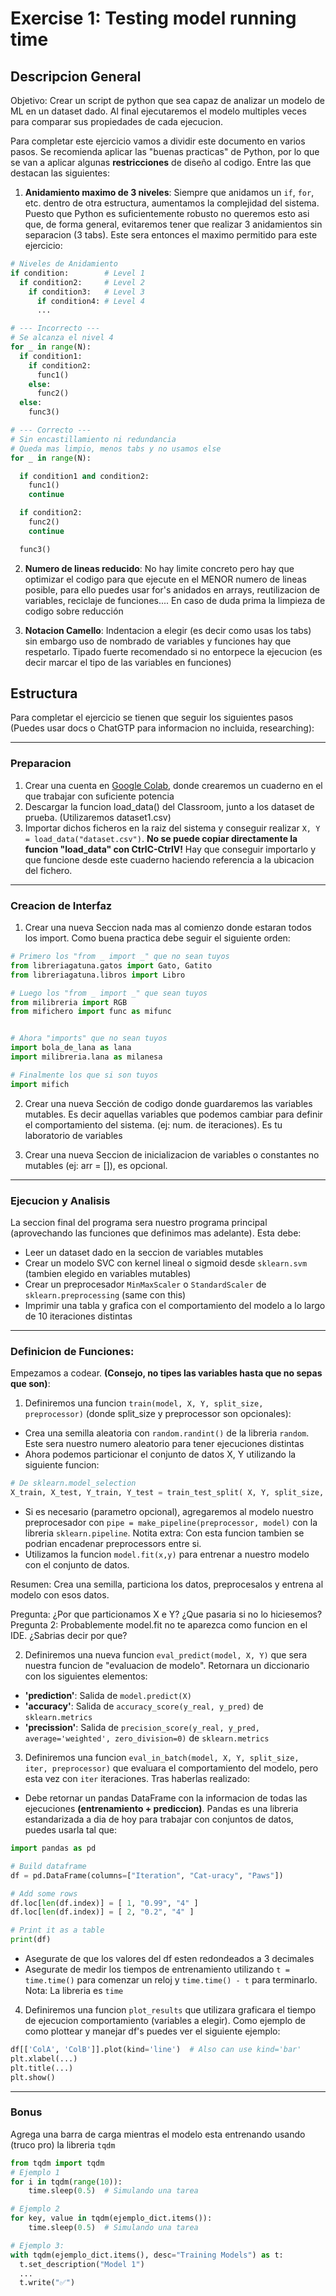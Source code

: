 # Exercise 1: Testing model running time
## Descripcion General
Objetivo: Crear un script de python que sea capaz de analizar un modelo de ML en un dataset dado. Al final ejecutaremos el modelo multiples veces para comparar sus propiedades de cada ejecucion.

Para completar este ejercicio vamos a dividir este documento en varios pasos. Se recomienda aplicar las "buenas practicas" de Python, por lo que se van a aplicar algunas **restricciones** de diseño al codigo. Entre las que destacan las siguientes:
1. **Anidamiento maximo de 3 niveles**: Siempre que anidamos un `if`, `for`, etc. dentro de otra estructura, aumentamos la complejidad del sistema. Puesto que Python es suficientemente robusto no queremos esto asi que, de forma general, evitaremos tener que realizar 3 anidamientos sin separacion (3 tabs). Este sera entonces el maximo permitido para este ejercicio:
```python
# Niveles de Anidamiento
if condition:        # Level 1
  if condition2:     # Level 2
    if condition3:   # Level 3
      if condition4: # Level 4
      ...
```
```python
# --- Incorrecto ---
# Se alcanza el nivel 4
for _ in range(N):
  if condition1:
    if condition2:
      func1()
    else:
      func2()
  else:
    func3()
```
```python
# --- Correcto ---
# Sin encastillamiento ni redundancia
# Queda mas limpio, menos tabs y no usamos else
for _ in range(N):

  if condition1 and condition2:
    func1()
    continue

  if condition2:
    func2()
    continue

  func3()  
```

2. **Numero de lineas reducido**: No hay limite concreto pero hay que optimizar el codigo para que ejecute en el MENOR numero de lineas posible, para ello puedes usar for's anidados en arrays, reutilizacion de variables, reciclaje de funciones.... En caso de duda prima la limpieza de codigo sobre reducción
  
3. **Notacion Camello**: Indentacion a elegir (es decir como usas los tabs) sin embargo uso de nombrado de variables y funciones hay que respetarlo. Tipado fuerte recomendado si no entorpece la ejecucion (es decir marcar el tipo de las variables en funciones)

## Estructura
Para completar el ejercicio se tienen que seguir los siguientes pasos (Puedes usar docs o ChatGTP para informacion no incluida, researching):
______

### Preparacion
1.  Crear una cuenta en [Google Colab](https://colab.google/), donde crearemos un cuaderno en el que trabajar con suficiente potencia
2.  Descargar la funcion load_data() del Classroom, junto a los dataset de prueba. (Utilizaremos dataset1.csv)
3.  Importar dichos ficheros en la raiz del sistema y conseguir realizar ```X, Y = load_data("dataset.csv")```. **No se puede copiar directamente la funcion "load_data" con CtrlC-CtrlV!** Hay que conseguir importarlo y que funcione desde este cuaderno haciendo referencia a la ubicacion del fichero.

______

### Creacion de Interfaz
1. Crear una nueva Seccion nada mas al comienzo donde estaran todos los import. Como buena practica debe seguir el siguiente orden:
```python
# Primero los "from _ import _" que no sean tuyos
from libreriagatuna.gatos import Gato, Gatito
from libreriagatuna.libros import Libro

# Luego los "from _ import _" que sean tuyos
from milibreria import RGB
from mifichero import func as mifunc


# Ahora "imports" que no sean tuyos
import bola_de_lana as lana
import milibreria.lana as milanesa

# Finalmente los que si son tuyos
import mifich
```

2. Crear una nueva Sección de codigo donde guardaremos las variables mutables. Es decir aquellas variables que podemos cambiar para definir el comportamiento del sistema. (ej: num. de iteraciones). Es tu laboratorio de variables

3. Crear una nueva Seccion de inicializacion de variables o constantes no mutables (ej: arr = []), es opcional.
______

### Ejecucion y Analisis
La seccion final del programa sera nuestro programa principal (aprovechando las funciones que definimos mas adelante). Esta debe:
- Leer un dataset dado en la seccion de variables mutables
- Crear un modelo SVC con kernel lineal o sigmoid desde `sklearn.svm` (tambien elegido en variables mutables)
- Crear un preprocesador `MinMaxScaler` o `StandardScaler` de `sklearn.preprocessing` (same con this)
- Imprimir una tabla y grafica con el comportamiento del modelo a lo largo de 10 iteraciones distintas

______

### Definicion de Funciones:
Empezamos a codear. **(Consejo, no tipes las variables hasta que no sepas que son)**:

1. Definiremos una funcion `train(model, X, Y, split_size, preprocessor)` (donde split_size y preprocessor son opcionales):

  - Crea una semilla aleatoria con `random.randint()` de la libreria `random`. Este sera nuestro numero aleatorio para tener ejecuciones distintas
  - Ahora podemos particionar el conjunto de datos X, Y utilizando la siguiente funcion:
  ```python
  # De sklearn.model_selection
  X_train, X_test, Y_train, Y_test = train_test_split( X, Y, split_size, random_state)
  ```

  - Si es necesario (parametro opcional), agregaremos al modelo nuestro preprocesador con `pipe = make_pipeline(preprocessor, model)` con la libreria `sklearn.pipeline`. Notita extra: Con esta funcion tambien se podrian encadenar preprocessors entre si.
  - Utilizamos la funcion `model.fit(x,y)` para entrenar a nuestro modelo con el conjunto de datos.

Resumen: Crea una semilla, particiona los datos, preprocesalos y entrena al modelo con esos datos.

Pregunta: ¿Por que particionamos X e Y? ¿Que pasaria si no lo hiciesemos?
Pregunta 2: Probablemente model.fit no te aparezca como funcion en el IDE. ¿Sabrias decir por que?

2. Definiremos una nueva funcion `eval_predict(model, X, Y)` que sera nuestra funcion de "evaluacion de modelo". Retornara un diccionario con los siguientes elementos:
  - **'prediction'**: Salida de `model.predict(X)`
  - **'accuracy'**: Salida de `accuracy_score(y_real, y_pred)` de `sklearn.metrics`
  - **'precission'**: Salida de `precision_score(y_real, y_pred, average='weighted', zero_division=0)` de `sklearn.metrics`

3. Definiremos una funcion `eval_in_batch(model, X, Y, split_size, iter, preprocessor)` que evaluara el comportamiento del modelo, pero esta vez con `iter` iteraciones. Tras haberlas realizado:
  - Debe retornar un pandas DataFrame con la informacion de todas las ejecuciones **(entrenamiento + prediccion)**. Pandas es una libreria estandarizada a dia de hoy para trabajar con conjuntos de datos, puedes usarla tal que:
  ```python
  import pandas as pd
  
  # Build dataframe
  df = pd.DataFrame(columns=["Iteration", "Cat-uracy", "Paws"])
  
  # Add some rows
  df.loc[len(df.index)] = [ 1, "0.99", "4" ]
  df.loc[len(df.index)] = [ 2, "0.2", "4" ]
  
  # Print it as a table
  print(df)
  ```
  - Asegurate de que los valores del df esten redondeados a 3 decimales
  - Asegurate de medir los tiempos de entrenamiento utilizando `t = time.time()` para comenzar un reloj y `time.time() - t` para terminarlo. Nota: La libreria es `time`

4. Definiremos una funcion `plot_results` que utilizara graficara el tiempo de ejecucion comportamiento (variables a elegir). Como ejemplo de como plottear y manejar df's puedes ver el siguiente ejemplo:
```python
df[['ColA', 'ColB']].plot(kind='line')  # Also can use kind='bar'
plt.xlabel(...)
plt.title(...)
plt.show()
```
______
### Bonus
Agrega una barra de carga mientras el modelo esta entrenando usando (truco pro) la libreria `tqdm`
```python
from tqdm import tqdm
# Ejemplo 1
for i in tqdm(range(10)):
    time.sleep(0.5)  # Simulando una tarea

# Ejemplo 2
for key, value in tqdm(ejemplo_dict.items()):
    time.sleep(0.5)  # Simulando una tarea

# Ejemplo 3:
with tqdm(ejemplo_dict.items(), desc="Training Models") as t:
  t.set_description("Model 1")
  ...
  t.write("✅")
```
